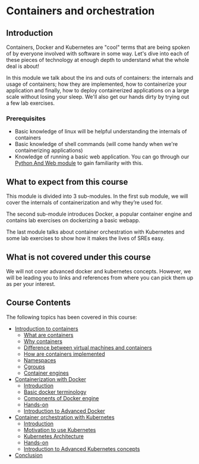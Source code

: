 # Containers and orchestration

## Introduction

Containers, Docker and Kubernetes are "cool" terms that are being spoken of by everyone involved with software in some way. Let's dive into each of these pieces of technology at enough depth to understand what the whole deal is about!

In this module we talk about the ins and outs of containers: the internals and usage of containers; how they are implemented, how to containerize your application and finally, how to deploy containerized applications on a large scale without losing your sleep. We'll also get our hands dirty by trying out a few lab exercises.

### Prerequisites
- Basic knowledge of linux will be helpful understanding the internals of containers
- Basic knowledge of shell commands (will come handy when we're containerizing applications)
- Knowledge of running a basic web application. You can go through our [Python And Web module](https://linkedin.github.io/school-of-sre/python_web/intro/) to gain familiarity with this.


## What to expect from this course

This module is divided into 3 sub-modules. In the first sub module, we will cover the internals of  containerization and why they’re used for.

The second sub-module introduces Docker, a popular container engine and contains lab exercises on dockerizing a basic webapp.

The last module talks about container orchestration with Kubernetes and some lab exercises to show how it makes the lives of SREs easy.

## What is not covered under this course

We will not cover advanced docker and kubernetes concepts. However, we will be leading you to links and references from where you can pick them up as per your interest.

## Course Contents

The following topics has been covered in this course:

- [Introduction to containers](https://linkedin.github.io/school-of-sre/level102/containerization_and_orchestration/intro_to_containers/)
    - [What are containers](https://linkedin.github.io/school-of-sre/level102/containerization_and_orchestration/intro_to_containers/#what-are-containers)
    - [Why containers](https://linkedin.github.io/school-of-sre/level102/containerization_and_orchestration/intro_to_containers/#why-containers)
    - [Difference between virtual machines and containers](https://linkedin.github.io/school-of-sre/level102/containerization_and_orchestration/intro_to_containers/#difference-between-virtual-machines-and-containers)
    - [How are containers implemented](https://linkedin.github.io/school-of-sre/level102/containerization_and_orchestration/intro_to_containers/#how-are-containers-implemented)
    - [Namespaces](https://linkedin.github.io/school-of-sre/level102/containerization_and_orchestration/intro_to_containers/#namespaces)
    - [Cgroups](https://linkedin.github.io/school-of-sre/level102/containerization_and_orchestration/intro_to_containers/#cgroups)
    - [Container engines](https://linkedin.github.io/school-of-sre/level102/containerization_and_orchestration/intro_to_containers/#container-engine)
- [Containerization with Docker](https://linkedin.github.io/school-of-sre/level102/containerization_and_orchestration/containerization_with_docker/)
    - [Introduction](https://linkedin.github.io/school-of-sre/level102/containerization_and_orchestration/containerization_with_docker/#introduction)
    - [Basic docker terminology](https://linkedin.github.io/school-of-sre/level102/containerization_and_orchestration/containerization_with_docker/#docker-terminology)
    - [Components of Docker engine](https://linkedin.github.io/school-of-sre/level102/containerization_and_orchestration/containerization_with_docker/#components-of-docker-engine)
    - [Hands-on](https://linkedin.github.io/school-of-sre/level102/containerization_and_orchestration/containerization_with_docker/#lab)
    - [Introduction to Advanced Docker](https://linkedin.github.io/school-of-sre/level102/containerization_and_orchestration/containerization_with_docker/#advanced-features-of-docker)
- [Container orchestration with Kubernetes](https://linkedin.github.io/school-of-sre/level102/containerization_and_orchestration/orchestration_with_kubernetes/)
    - [Introduction](https://linkedin.github.io/school-of-sre/level102/containerization_and_orchestration/orchestration_with_kubernetes/#introduction)
    - [Motivation to use Kubernetes](https://linkedin.github.io/school-of-sre/level102/containerization_and_orchestration/orchestration_with_kubernetes/#motivation-to-use-kubernetes)
    - [Kubernetes Architecture](https://linkedin.github.io/school-of-sre/level102/containerization_and_orchestration/orchestration_with_kubernetes/#architecture-of-kubernetes)
    - [Hands-on](https://linkedin.github.io/school-of-sre/level102/containerization_and_orchestration/orchestration_with_kubernetes/#lab)
    - [Introduction to Advanced Kubernetes concepts](https://linkedin.github.io/school-of-sre/level102/containerization_and_orchestration/orchestration_with_kubernetes/#advanced-topics)
- [Conclusion](https://linkedin.github.io/school-of-sre/level102/containerization_and_orchestration/conclusion/)